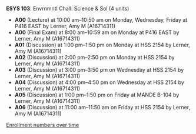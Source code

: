 **ESYS 103**: Envrnmntl Chall: Science & Sol (4 units)

- **A00** (Lecture) at 10:00 am–10:50 am on Monday, Wednesday, Friday at P416 EAST by Lerner, Amy M (A16714311)
- **A00** (Final Exam) at 8:00 am–10:59 am on Monday at P416 EAST by Lerner, Amy M (A16714311)
- **A01** (Discussion) at 1:00 pm–1:50 pm on Monday at HSS 2154 by Lerner, Amy M (A16714311)
- **A02** (Discussion) at 2:00 pm–2:50 pm on Monday at HSS 2154 by Lerner, Amy M (A16714311)
- **A03** (Discussion) at 3:00 pm–3:50 pm on Wednesday at HSS 2154 by Lerner, Amy M (A16714311)
- **A04** (Discussion) at 4:00 pm–4:50 pm on Wednesday at HSS 2154 by Lerner, Amy M (A16714311)
- **A05** (Discussion) at 1:00 pm–1:50 pm on Friday at MANDE B-104 by Lerner, Amy M (A16714311)
- **A06** (Discussion) at 11:00 am–11:50 am on Friday at HSS 2154 by Lerner, Amy M (A16714311)

[Enrollment numbers over time](./ESYS103.tsv)
